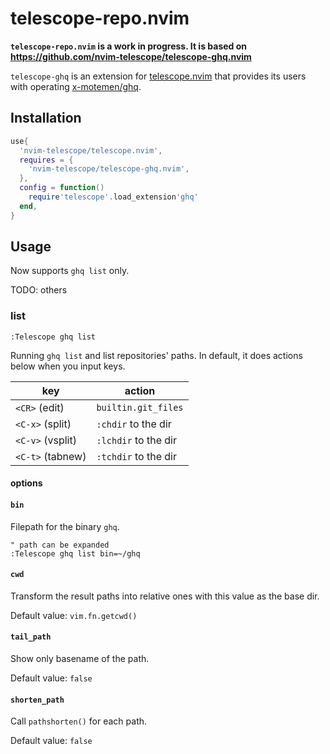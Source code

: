 # telescope-repo.nvim

**`telescope-repo.nvim` is a work in progress. It is based on https://github.com/nvim-telescope/telescope-ghq.nvim**

`telescope-ghq` is an extension for [telescope.nvim][] that provides its users with operating [x-motemen/ghq][].

[telescope.nvim]: https://github.com/nvim-telescope/telescope.nvim
[x-motemen/ghq]: https://github.com/x-motemen/ghq

## Installation

```lua
use{
  'nvim-telescope/telescope.nvim',
  requires = {
    'nvim-telescope/telescope-ghq.nvim',
  },
  config = function()
    require'telescope'.load_extension'ghq'
  end,
}
```

## Usage

Now supports `ghq list` only.

TODO: others

### list

`:Telescope ghq list`

Running `ghq list` and list repositories' paths. In default, it does actions below when you input keys.

| key              | action               |
|------------------|----------------------|
| `<CR>` (edit)    | `builtin.git_files`  |
| `<C-x>` (split)  | `:chdir` to the dir  |
| `<C-v>` (vsplit) | `:lchdir` to the dir |
| `<C-t>` (tabnew) | `:tchdir` to the dir |

#### options

#### `bin`

Filepath for the binary `ghq`.

```vim
" path can be expanded
:Telescope ghq list bin=~/ghq
```

#### `cwd`

Transform the result paths into relative ones with this value as the base dir.

Default value: `vim.fn.getcwd()`

#### `tail_path`

Show only basename of the path.

Default value: `false`

#### `shorten_path`

Call `pathshorten()` for each path.

Default value: `false`
